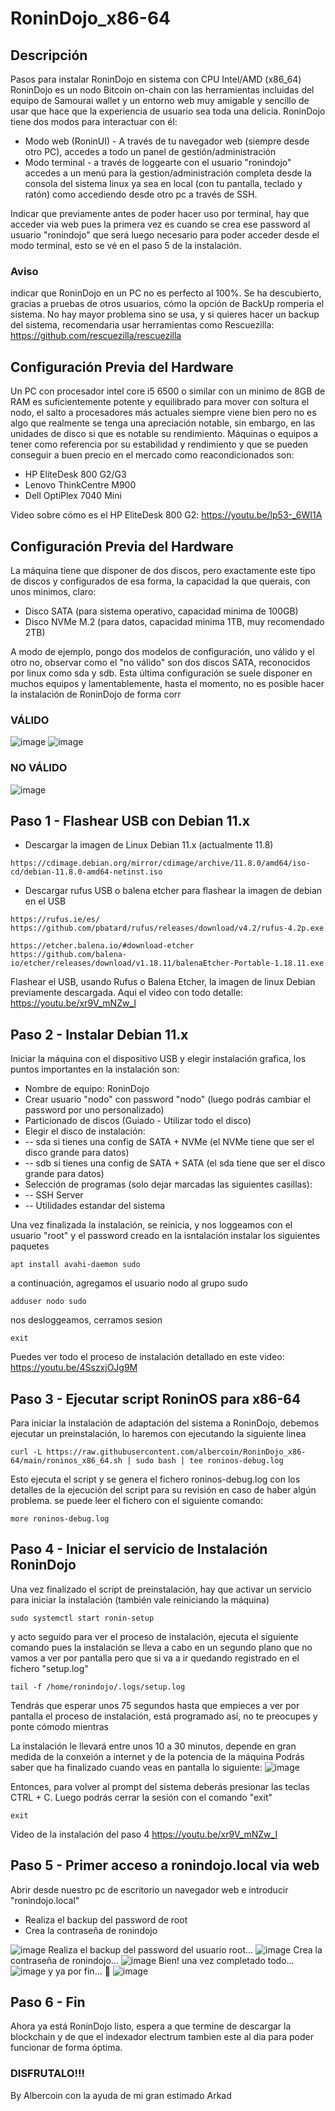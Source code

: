 # RoninDojo_x86-64
## Descripción
Pasos para instalar RoninDojo en sistema con CPU Intel/AMD (x86_64)
RoninDojo es un nodo Bitcoin on-chain con las herramientas incluidas del equipo de Samourai wallet y un entorno web muy amigable y sencillo de usar que hace que la experiencia de usuario sea toda una delicia.
RoninDojo tiene dos modos para interactuar con él:
- Modo web (RoninUI) - A través de tu navegador web (siempre desde otro PC), accedes a todo un panel de gestión/administración
- Modo terminal - a través de loggearte con el usuario "ronindojo" accedes a un menú para la gestion/administración completa desde la consola del sistema linux ya sea en local (con tu pantalla, teclado y ratón) como accediendo desde otro pc a través de SSH.

Indicar que previamente antes de poder hacer uso por terminal, hay que acceder via web pues la primera vez es cuando se crea ese password al usuario "ronindojo" que será luego necesario para poder acceder desde el modo terminal, esto se vé en el paso 5 de la instalación.


### Aviso
indicar que RoninDojo en un PC no es perfecto al 100%. Se ha descubierto, gracias a pruebas de otros usuarios, cómo la opción de BackUp romperia el sistema. No hay mayor problema sino se usa, y si quieres hacer un backup del sistema, recomendaria usar herramientas como Rescuezilla: https://github.com/rescuezilla/rescuezilla


## Configuración Previa del Hardware
Un PC con procesador intel core i5 6500 o similar con un minimo de 8GB de RAM es suficientemente potente y equilibrado para mover con soltura el nodo, el salto a procesadores más actuales siempre viene bien pero no es algo que realmente se tenga una apreciación notable, sin embargo, en las unidades de disco si que es notable su rendimiento.
Máquinas o equipos a tener como referencia por su estabilidad y rendimiento y que se pueden conseguir a buen precio en el mercado como reacondicionados son:

- HP EliteDesk 800 G2/G3 
- Lenovo ThinkCentre M900
- Dell OptiPlex 7040 Mini

Video sobre cómo es el HP EliteDesk 800 G2: https://youtu.be/lp53-_6WI1A

## Configuración Previa del Hardware
La máquina tiene que disponer de dos discos, pero exactamente este tipo de discos y configurados de esa forma, la capacidad la que querais, con unos minimos, claro:
- Disco SATA (para sistema operativo, capacidad minima de 100GB)
- Disco NVMe M.2 (para datos, capacidad minima 1TB, muy recomendado 2TB)

A modo de ejemplo, pongo dos modelos de configuración, uno válido y el otro no, observar como el "no válido" son dos discos SATA, reconocidos por linux como sda y sdb. Esta última configuración se suele disponer en muchos equipos y lamentablemente, hasta el momento, no es posible hacer la instalación de RoninDojo de forma corr

### VÁLIDO
![image](https://github.com/albercoin/RoninDojo_x86-64/assets/68326029/5efb79d7-cc5e-424d-9b70-6d3ab6ad2e25)
![image](https://github.com/albercoin/RoninDojo_x86-64/assets/68326029/1b910463-ad8f-4cbb-99a6-e68f0616952e)

### NO VÁLIDO
![image](https://github.com/albercoin/RoninDojo_x86-64/assets/68326029/0dc330bd-e18f-441b-87ed-82720b838445)



## Paso 1 - Flashear USB con Debian 11.x
- Descargar la imagen de Linux Debian 11.x (actualmente 11.8)
```
https://cdimage.debian.org/mirror/cdimage/archive/11.8.0/amd64/iso-cd/debian-11.8.0-amd64-netinst.iso
```
- Descargar rufus USB o balena etcher para flashear la imagen de debian en el USB
```
https://rufus.ie/es/
https://github.com/pbatard/rufus/releases/download/v4.2/rufus-4.2p.exe

https://etcher.balena.io/#download-etcher
https://github.com/balena-io/etcher/releases/download/v1.18.11/balenaEtcher-Portable-1.18.11.exe
```
Flashear el USB, usando Rufus o Balena Etcher, la imagen de linux Debian previamente descargada.
Aqui el video con todo detalle:
https://youtu.be/xr9V_mNZw_I


## Paso 2 - Instalar Debian 11.x
Iniciar la máquina con el dispositivo USB y elegir instalación grafica, los puntos importantes en la instalación son:
- Nombre de equipo: RoninDojo
- Crear usuario "nodo" con password "nodo" (luego podrás cambiar el password por uno personalizado)
- Particionado de discos (Guiado - Utilizar todo el disco)
- Elegir el disco de instalación:
- -- sda si tienes una config de SATA + NVMe (el NVMe tiene que ser el disco grande para datos)
- -- sdb si tienes una config de SATA + SATA (el sda tiene que ser el disco grande para datos)
- Selección de programas (solo dejar marcadas las siguientes casillas):
- -- SSH Server
- -- Utilidades estandar del sistema

Una vez finalizada la instalación, se reinicia, y nos loggeamos con el usuario "root" y el password creado en la isntalación
instalar los siguientes paquetes
```
apt install avahi-daemon sudo
```
a continuación, agregamos el usuario nodo al grupo sudo
```
adduser nodo sudo
```
nos desloggeamos, cerramos sesion
```
exit
```
Puedes ver todo el proceso de instalación detallado en este video:
https://youtu.be/4SszxjOJg9M

## Paso 3 - Ejecutar script RoninOS para x86-64
Para iniciar la instalación de adaptación del sistema a RoninDojo, debemos ejecutar un preinstalación, lo haremos con ejecutando la siguiente linea
```
curl -L https://raw.githubusercontent.com/albercoin/RoninDojo_x86-64/main/roninos_x86_64.sh | sudo bash | tee roninos-debug.log
```
Esto ejecuta el script y se genera el fichero roninos-debug.log con los detalles de la ejecución del script para su revisión en caso de haber algún problema.
se puede leer el fichero con el siguiente comando:
```
more roninos-debug.log
```


## Paso 4 - Iniciar el servicio de Instalación RoninDojo
Una vez finalizado el script de preinstalación, hay que activar un servicio para iniciar la instalación (también vale reiniciando la máquina)
```
sudo systemctl start ronin-setup
```
y acto seguido para ver el proceso de instalación, ejecuta el siguiente comando pues la instalación se lleva a cabo en un segundo plano que no vamos a ver por pantalla pero que si va a ir quedando registrado en el fichero "setup.log"
```
tail -f /home/ronindojo/.logs/setup.log
```
Tendrás que esperar unos 75 segundos hasta que empieces a ver por pantalla el proceso de instalación, está programado así, no te preocupes y ponte cómodo mientras

La instalación le llevará entre unos 10 a 30 minutos, depende en gran medida de la conxeión a internet y de la potencia de la máquina
Podrás saber que ha finalizado cuando veas en pantalla lo siguiente:
![image](https://github.com/albercoin/RoninDojo_x86-64/assets/68326029/0a689a01-6e88-4f07-983a-70cf18af509b)

Entonces, para volver al prompt del sistema deberás presionar las teclas CTRL + C.
Luego podrás cerrar la sesión con el comando "exit"
```
exit
```
Video de la instalación del paso 4
https://youtu.be/xr9V_mNZw_I

## Paso 5 - Primer acceso a ronindojo.local via web
Abrir desde nuestro pc de escritorio un navegador web e introducir "ronindojo.local"
- Realiza el backup del password de root
- Crea la contraseña de ronindojo

![image](https://github.com/albercoin/RoninDojo_x86-64/assets/68326029/062b5a25-182b-461d-a7d3-12e1ee800639)
Realiza el backup del password del usuario root...
![image](https://github.com/albercoin/RoninDojo_x86-64/assets/68326029/014f029a-da49-4771-b771-c899a3a76fc5)
Crea la contraseña de ronindojo...
![image](https://github.com/albercoin/RoninDojo_x86-64/assets/68326029/685d2123-1a3b-4a1e-b3b9-8647c165042d)
Bien! una vez completado todo...
![image](https://github.com/albercoin/RoninDojo_x86-64/assets/68326029/29906ecf-76d0-4980-aa2d-25e9408fb3d1)
y ya por fin... 🥳
![image](https://github.com/albercoin/RoninDojo_x86-64/assets/68326029/b33de125-1db0-40f4-818f-adae12959f83)


## Paso 6 - Fin
Ahora ya está RoninDojo listo, espera a que termine de descargar la blockchain y de que el indexador electrum tambien este al dia para poder funcionar de forma óptima.

### DISFRUTALO!!!

By Albercoin con la ayuda de mi gran estimado Arkad
